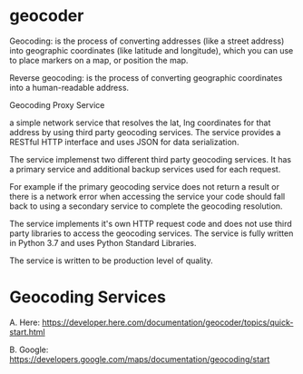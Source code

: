 # geocoder

Geocoding: is the process of converting addresses (like a street address) into geographic coordinates (like latitude and longitude), which you can use to place markers on a map, or position the map.

Reverse geocoding: is the process of converting geographic coordinates into a human-readable address.

Geocoding Proxy Service

a simple network service that resolves the lat, lng coordinates for that address
by using third party geocoding services. The service provides a RESTful HTTP interface and
uses JSON for data serialization.

The service implemenst two different third party geocoding services. It has a primary service and additional backup services used for each request. 

For example if the primary geocoding service does not return a result or there is a network error when accessing the
service your code should fall back to using a secondary service to complete the geocoding resolution.

The service implements it's own HTTP request code and does not use third party libraries to access the geocoding services. The service is fully written in Python 3.7 and uses Python Standard Libraries.

The service is written to be production level of quality.

# Geocoding Services

A. Here: https://developer.here.com/documentation/geocoder/topics/quick-start.html

B. Google: https://developers.google.com/maps/documentation/geocoding/start
